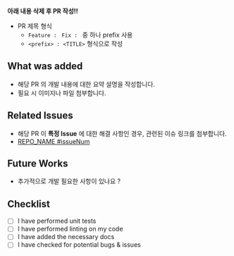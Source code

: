 **아래 내용 삭제 후 PR 작성!!**

-   PR 제목 형식
    -   `Feature : ` `Fix : ` 중 하나 prefix 사용
    -   `<prefix> : <TITLE>` 형식으로 작성

## What was added

-   해당 PR 의 개발 내용에 대한 요약 설명을 작성합니다.
-   필요 시 이미지나 파일 첨부합니다.

## Related Issues

-   해당 PR 이 **특정 Issue** 에 대한 해결 사항인 경우, 관련된 이슈 링크를 첨부합니다.
-   [REPO_NAME #issueNum](issue_address)

## Future Works

-   추가적으로 개발 필요한 사항이 있나요 ?

## Checklist

-   [ ] I have performed unit tests
-   [ ] I have performed linting on my code
-   [ ] I have added the necessary docs
-   [ ] I have checked for potential bugs & issues
